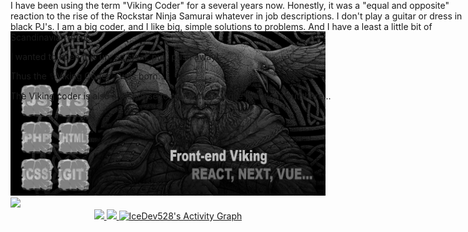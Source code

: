 <img src='logo.jpg'/>
<div style="position:absolute; top:0">
  I have been using the term "Viking Coder" for a several years now. Honestly, it was a "equal and opposite" reaction to the rise of the Rockstar Ninja Samurai whatever in job descriptions. I don't play a guitar or dress in black PJ's. I am a big coder, and I like big, simple solutions to problems. And I have a least a little bit of Scandinavian in me.

I wanted to open this up, so steal, pull, push away!

Thus the ✨Viking Coder✨ was born.

The Viking coder is also a response to many of the Agile practices out there...
</div>

<img src = 'https://camo.githubusercontent.com/b64f4b46add533e35e5688fd23ae7f516b621277d8926ad728d3db8d4e0ef8f6/68747470733a2f2f6769746875622d70726f66696c652d74726f7068792e76657263656c2e6170702f3f757365726e616d653d646576647265616d736f6c7574696f6e26636f6c756d6e3d37267468656d653d6f6e656461726b'/>
<div align="center">
  <a href="https://github.com/dreamlancer">
  <img height="180em" src="https://github-readme-stats.vercel.app/api?username=dreamlancer&show_icons=true&theme=dark&include_all_commits=true&count_private=true"/>
  <img height="180em" src="https://github-readme-stats.vercel.app/api/top-langs/?username=dreamlancer&layout=compact&langs_count=7&theme=dark"/>
<!--   <img height="295em"  src="https://activity-graph.herokuapp.com/graph?username=dreamlancer&theme=xcode"/> -->
   <img alt="IceDev528's Activity Graph" src="https://activity-graph.herokuapp.com/graph?username=dreamlancer&bg_color=1F222E&color=F8D866&line=F85D7F&point=FFFFFF&hide_border=true" />
 
  </a></div>
<!--
**Viking03265/Viking03265** is a ✨ _special_ ✨ repository because its `README.md` (this file) appears on your GitHub profile.

Here are some ideas to get you started:

- 🔭 I’m currently working on ...
- 🌱 I’m currently learning ...
- 👯 I’m looking to collaborate on ...
- 🤔 I’m looking for help with ...
- 💬 Ask me about ...
- 📫 How to reach me: ...
- 😄 Pronouns: ...
- ⚡ Fun fact: ...
-->
